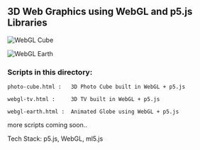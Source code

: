 
##	3D Web Graphics using WebGL and p5.js Libraries

![WebGL Cube](demos/webgl-tv.gif)

![WebGL Earth](demos/earth.gif)

### Scripts in this directory:

	photo-cube.html :	3D Photo Cube built in WebGL + p5.js

	webgl-tv.html :		3D TV built in WebGL + p5.js

	webgl-earth.html :	Animated Globe using WebGL + p5.js

more scripts coming soon..

Tech Stack: p5.js, WebGL, ml5.js
